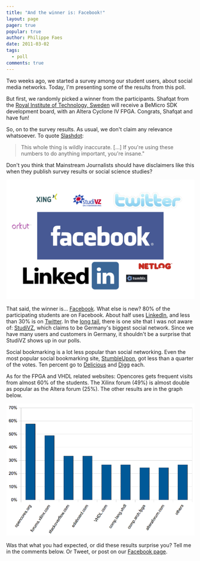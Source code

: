 ```yaml
---
title: "And the winner is: Facebook!"
layout: page 
pager: true
popular: true
author: Philippe Faes
date: 2011-03-02
tags: 
  - poll
comments: true
---
```

Two weeks ago, we started a survey among our student users, about social media networks. Today, I'm presenting some of the results from this poll.

But first, we randomly picked a winner from the participants. Shafqat from the <a href="http://www.kth.se">Royal Institute of Technology, Sweden</a> will receive a BeMicro SDK development board, with an Altera Cyclone IV FPGA. Congrats, Shafqat and have fun!

So, on to the survey results. As usual, we don't claim any relevance whatsoever. To quote <a href="http://slashdot.org/pollBooth.pl">Slashdot</a>: 

> This whole thing is wildly inaccurate. \[...\] If you're using these numbers to do anything important, you're insane.</em>" 

Don't you think that Mainstream Journalists should have disclaimers like this when they publish survey results or social science studies?

![Popular Social Networks (size indicates importance)](images/social_meda.png)

That said, the winner is... [Facebook](http://on.fb.me/sigasi). What else is new? 80% of the participating students are on Facebook. About half uses <a href="http://www.LinkedIn.com">LinkedIn</a>, and less than 30% is on <a href="http://www.twitter.com/sigasi">Twitter</a>. In the <a href="http://en.wikipedia.org/wiki/Long_Tail">long tail</a>, there is one site that I was not aware of: <a href="http://www.studivz.net/">StudiVZ</a>, which claims to be Germany's biggest social network. Since we have many users and customers in Germany, it shouldn't be a surprise that StudiVZ shows up in our polls. 

Social bookmarking is a lot less popular than social networking. Even the most popular social bookmarking site, <a href="http://www.StumbleUpon.com">StumbleUpon</a>, got less than a quarter of the votes. Ten percent go to <a href="http://www.delicious.com">Delicious</a> and <a href="http://www.digg.com">Digg</a> each.

As for the FPGA and VHDL related websites: Opencores gets frequent visits from almost 60% of the students. The Xilinx forum (49%) is almost double as popular as the Altera forum (25%). The other results are in the graph below.

![Popularity of FPGA and VHDL Related Websites](images/fpga-vhdl-websites-students.png)

Was that what you had expected, or did these results surprise you? Tell me in the comments below. Or Tweet, or post on our <a href="http://on.fb.me/sigasi">Facebook page</a>.
